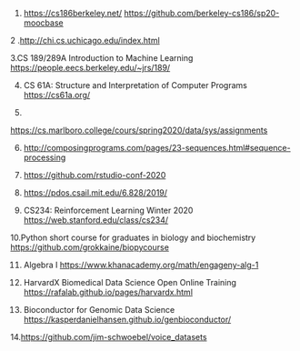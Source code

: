 1. https://cs186berkeley.net/
https://github.com/berkeley-cs186/sp20-moocbase

2 .http://chi.cs.uchicago.edu/index.html  

3.CS 189/289A Introduction to Machine Learning
https://people.eecs.berkeley.edu/~jrs/189/

4. CS 61A: Structure and Interpretation of Computer Programs
https://cs61a.org/

5. 
https://cs.marlboro.college/cours/spring2020/data/sys/assignments

6. http://composingprograms.com/pages/23-sequences.html#sequence-processing

7. https://github.com/rstudio-conf-2020

8. https://pdos.csail.mit.edu/6.828/2019/

9. CS234: Reinforcement Learning Winter 2020
https://web.stanford.edu/class/cs234/

10.Python short course for graduates in biology and biochemistry
https://github.com/grokkaine/biopycourse

11. Algebra I
https://www.khanacademy.org/math/engageny-alg-1

12. HarvardX Biomedical Data Science Open Online Training
https://rafalab.github.io/pages/harvardx.html

13. Bioconductor for Genomic Data Science
https://kasperdanielhansen.github.io/genbioconductor/

14.https://github.com/jim-schwoebel/voice_datasets  


